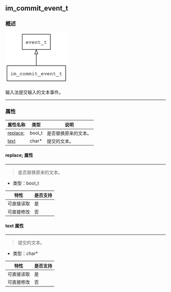 ## im\_commit\_event\_t
### 概述
![image](images/im_commit_event_t_0.png)

 输入法提交输入的文本事件。


----------------------------------
### 属性
<p id="im_commit_event_t_properties">

| 属性名称 | 类型 | 说明 | 
| -------- | ----- | ------------ | 
| <a href="#im_commit_event_t_replace;">replace;</a> | bool\_t | 是否替换原来的文本。 |
| <a href="#im_commit_event_t_text">text</a> | char* | 提交的文本。 |
#### replace; 属性
-----------------------
> <p id="im_commit_event_t_replace;"> 是否替换原来的文本。



* 类型：bool\_t

| 特性 | 是否支持 |
| -------- | ----- |
| 可直接读取 | 是 |
| 可直接修改 | 否 |
#### text 属性
-----------------------
> <p id="im_commit_event_t_text"> 提交的文本。



* 类型：char*

| 特性 | 是否支持 |
| -------- | ----- |
| 可直接读取 | 是 |
| 可直接修改 | 否 |
